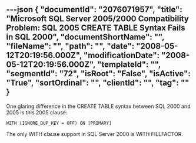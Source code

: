 ---json
{
  "documentId": "2076071957",
  "title": "Microsoft SQL Server 2005/2000 Compatibility Problem: SQL 2005 CREATE TABLE Syntax Fails in SQL 2000",
  "documentShortName": "",
  "fileName": "",
  "path": "",
  "date": "2008-05-12T20:19:56.000Z",
  "modificationDate": "2008-05-12T20:19:56.000Z",
  "templateId": "",
  "segmentId": "72",
  "isRoot": "False",
  "isActive": "True",
  "sortOrdinal": "",
  "clientId": "",
  "tag": ""
}
---

One glaring difference in the CREATE TABLE syntax between SQL 2000 and 2005 is this 2005 clause:

    WITH (IGNORE_DUP_KEY = OFF) ON [PRIMARY]

The only WITH clause support in SQL Server 2000 is WITH FILLFACTOR.
